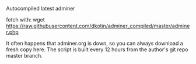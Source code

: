 Autocompiled latest adminer

fetch with:
 wget <a href="https://raw.githubusercontent.com/dkotin/adminer_compiled/master/adminer.php">https://raw.githubusercontent.com/dkotin/adminer_compiled/master/adminer.php</a>
 
 It often happens that adminer.org is down, so you can always download a fresh copy here.
 The script is built every 12 hours from the author's git repo master branch. 
           
